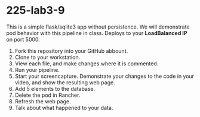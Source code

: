 # 225-lab3-9
This is a simple flask/sqlite3 app without persistence.  We will demonstrate pod behavior with this pipeline in class.  Deploys to your __LoadBalanced IP__ on port 5000.

1) Fork this repository into your GitHub abbount.
2) Clone to your workstation.
3) View each file, and make changes where it is commented.
4) Run your pipeline.
5) Start your screencapture. Demonstrate your changes to the code in your video, and show the resulting web page.
6) Add 5 elements to the database.
7) Delete the pod in Rancher.
8) Refresh the web page.
9) Talk about what happened to your data.
